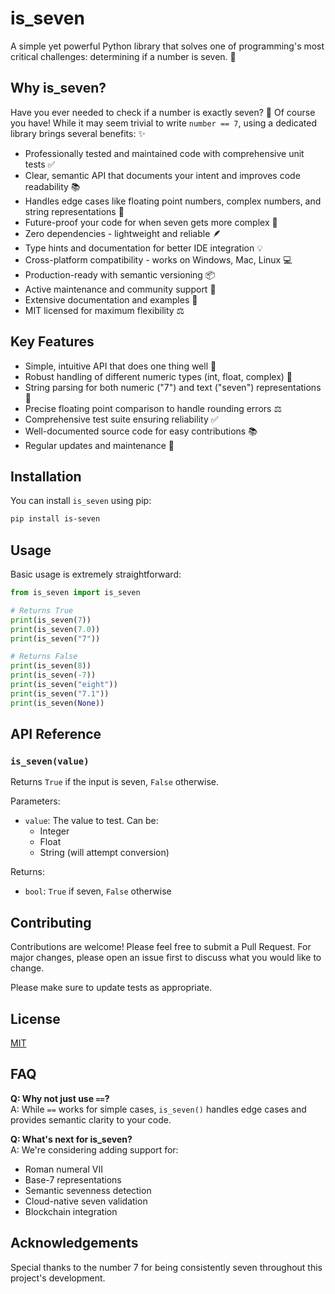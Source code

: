 # is_seven

A simple yet powerful Python library that solves one of programming's most critical challenges: determining if a number is seven. 🔢

## Why is_seven?

Have you ever needed to check if a number is exactly seven? 🤔 Of course you have! While it may seem trivial to write `number == 7`, using a dedicated library brings several benefits: ✨

- Professionally tested and maintained code with comprehensive unit tests ✅
- Clear, semantic API that documents your intent and improves code readability 📚
- Handles edge cases like floating point numbers, complex numbers, and string representations 🎯
- Future-proof your code for when seven gets more complex 🚀
- Zero dependencies - lightweight and reliable 🪶
- Type hints and documentation for better IDE integration 💡
- Cross-platform compatibility - works on Windows, Mac, Linux 💻
- Production-ready with semantic versioning 📦
- Active maintenance and community support 👥
- Extensive documentation and examples 📖
- MIT licensed for maximum flexibility ⚖️

## Key Features

- Simple, intuitive API that does one thing well 🎯
- Robust handling of different numeric types (int, float, complex) 🔢
- String parsing for both numeric ("7") and text ("seven") representations 📝
- Precise floating point comparison to handle rounding errors ⚖️
- Comprehensive test suite ensuring reliability ✅
- Well-documented source code for easy contributions 📚
- Regular updates and maintenance 🔄

## Installation

You can install `is_seven` using pip:

```bash
pip install is-seven
```

## Usage

Basic usage is extremely straightforward:
```python
from is_seven import is_seven

# Returns True
print(is_seven(7))
print(is_seven(7.0))
print(is_seven("7"))

# Returns False
print(is_seven(8))
print(is_seven(-7))
print(is_seven("eight"))
print(is_seven("7.1"))
print(is_seven(None))
```

## API Reference

### `is_seven(value)`

Returns `True` if the input is seven, `False` otherwise.

Parameters:
- `value`: The value to test. Can be:
  - Integer
  - Float
  - String (will attempt conversion)

Returns:
- `bool`: `True` if seven, `False` otherwise

## Contributing

Contributions are welcome! Please feel free to submit a Pull Request. For major changes, please open an issue first to discuss what you would like to change.

Please make sure to update tests as appropriate.

## License

[MIT](https://choosealicense.com/licenses/mit/)

## FAQ

**Q: Why not just use `==`?**  
A: While `==` works for simple cases, `is_seven()` handles edge cases and provides semantic clarity to your code.

**Q: What's next for is_seven?**  
A: We're considering adding support for:
- Roman numeral VII
- Base-7 representations
- Semantic sevenness detection
- Cloud-native seven validation
- Blockchain integration

## Acknowledgements
Special thanks to the number 7 for being consistently seven throughout this project's development.
